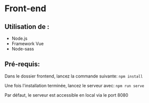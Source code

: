 # Front-end

## Utilisation de :

- Node.js
- Framework Vue
- Node-sass

## Pré-requis:

Dans le dossier frontend, lancez la commande suivante:
`npm install`

Une fois l'installation terminée, lancez le serveur avec:
`npm run serve`

Par défaut, le serveur est accessible en local via le port 8080